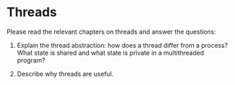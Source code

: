 # Threads

Please read the relevant chapters on threads and answer the questions:

1. Explain the thread abstraction: how does a thread differ from a process? What state is shared and what state is private in a multithreaded program?

2. Describe why threads are useful.
